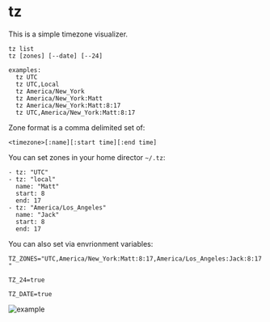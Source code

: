 # tz

This is a simple timezone visualizer.

```
tz list
tz [zones] [--date] [--24]

examples:
  tz UTC
  tz UTC,Local
  tz America/New_York
  tz America/New_York:Matt
  tz America/New_York:Matt:8:17
  tz UTC,America/New_York:Matt:8:17
```

Zone format is a comma delimited set of:

```
<timezone>[:name][:start time][:end time]
```

You can set zones in your home director `~/.tz`:

```
- tz: "UTC"
- tz: "local"
  name: "Matt"
  start: 8
  end: 17
- tz: "America/Los_Angeles"
  name: "Jack"
  start: 8
  end: 17
```


You can also set via envrionment variables:


`TZ_ZONES="UTC,America/New_York:Matt:8:17,America/Los_Angeles:Jack:8:17"`


`TZ_24=true`


`TZ_DATE=true`


![example](https://raw.githubusercontent.com/mmcquillan/tz/master/example.png)

